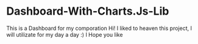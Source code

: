 # Dashboard-With-Charts.Js-Lib
This is a Dashboard for my comporation
Hi! I liked to heaven this project, I will utilizate for my day a day :)
I Hope you like
